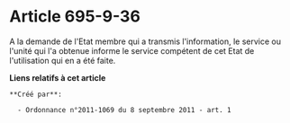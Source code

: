 # Article 695-9-36

A la demande de l'Etat membre qui a transmis l'information, le service ou l'unité qui l'a obtenue informe le service
compétent de cet Etat de l'utilisation qui en a été faite.

**Liens relatifs à cet article**

	**Créé par**:

	  - Ordonnance n°2011-1069 du 8 septembre 2011 - art. 1
